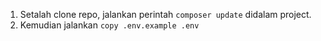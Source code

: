 1. Setalah clone repo, jalankan perintah ```composer update``` didalam project.
2. Kemudian jalankan ```copy .env.example .env```
